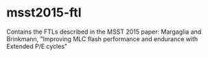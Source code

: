 # msst2015-ftl
Contains the FTLs described in the MSST 2015 paper: Margaglia and Brinkmann, "Improving MLC flash performance and endurance with Extended P/E cycles"
